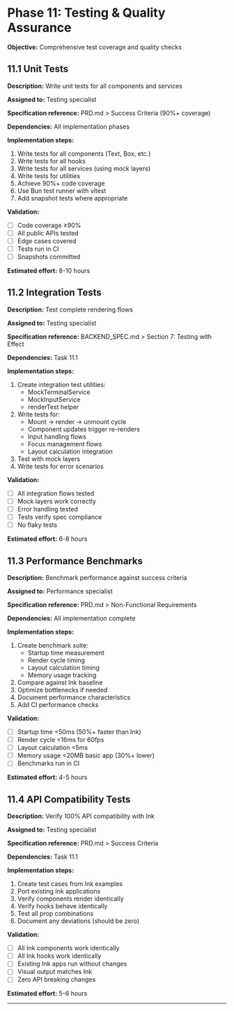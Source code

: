 # Phase 11: Testing & Quality Assurance

**Objective:** Comprehensive test coverage and quality checks

## 11.1 Unit Tests

**Description:** Write unit tests for all components and services

**Assigned to:** Testing specialist

**Specification reference:** PRD.md > Success Criteria (90%+ coverage)

**Dependencies:** All implementation phases

**Implementation steps:**
1. Write tests for all components (Text, Box, etc.)
2. Write tests for all hooks
3. Write tests for all services (using mock layers)
4. Write tests for utilities
5. Achieve 90%+ code coverage
6. Use Bun test runner with vitest
7. Add snapshot tests where appropriate

**Validation:**
- [ ] Code coverage ≥90%
- [ ] All public APIs tested
- [ ] Edge cases covered
- [ ] Tests run in CI
- [ ] Snapshots committed

**Estimated effort:** 8-10 hours

## 11.2 Integration Tests

**Description:** Test complete rendering flows

**Assigned to:** Testing specialist

**Specification reference:** BACKEND_SPEC.md > Section 7: Testing with Effect

**Dependencies:** Task 11.1

**Implementation steps:**
1. Create integration test utilities:
   - MockTerminalService
   - MockInputService
   - renderTest helper
2. Write tests for:
   - Mount → render → unmount cycle
   - Component updates trigger re-renders
   - Input handling flows
   - Focus management flows
   - Layout calculation integration
3. Test with mock layers
4. Write tests for error scenarios

**Validation:**
- [ ] All integration flows tested
- [ ] Mock layers work correctly
- [ ] Error handling tested
- [ ] Tests verify spec compliance
- [ ] No flaky tests

**Estimated effort:** 6-8 hours

## 11.3 Performance Benchmarks

**Description:** Benchmark performance against success criteria

**Assigned to:** Performance specialist

**Specification reference:** PRD.md > Non-Functional Requirements

**Dependencies:** All implementation complete

**Implementation steps:**
1. Create benchmark suite:
   - Startup time measurement
   - Render cycle timing
   - Layout calculation timing
   - Memory usage tracking
2. Compare against Ink baseline
3. Optimize bottlenecks if needed
4. Document performance characteristics
5. Add CI performance checks

**Validation:**
- [ ] Startup time <50ms (50%+ faster than Ink)
- [ ] Render cycle <16ms for 60fps
- [ ] Layout calculation <5ms
- [ ] Memory usage <20MB basic app (30%+ lower)
- [ ] Benchmarks run in CI

**Estimated effort:** 4-5 hours

## 11.4 API Compatibility Tests

**Description:** Verify 100% API compatibility with Ink

**Assigned to:** Testing specialist

**Specification reference:** PRD.md > Success Criteria

**Dependencies:** Task 11.1

**Implementation steps:**
1. Create test cases from Ink examples
2. Port existing Ink applications
3. Verify components render identically
4. Verify hooks behave identically
5. Test all prop combinations
6. Document any deviations (should be zero)

**Validation:**
- [ ] All Ink components work identically
- [ ] All Ink hooks work identically
- [ ] Existing Ink apps run without changes
- [ ] Visual output matches Ink
- [ ] Zero API breaking changes

**Estimated effort:** 5-6 hours

---
